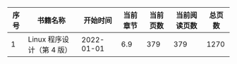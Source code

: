 | 序号 | 书籍名称                   | 开始时间   | 当前章节 | 当前页数 | 当前阅读页数 | 总页数 |
| ---- | -------------------------- | ---------- | -------- | -------- | ------------ | ------ |
| 1    | Linux 程序设计（第 4  版） | 2022-01-01 | 6.9      | 379      | 379          | 1270   |

